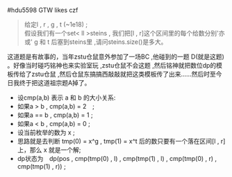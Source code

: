 #hdu5598 GTW likes czf
>给定l , r , g , t (~1e18) ;<br>
>假设我们有一个set< ll >steins , 我们把[l , r]这个区间里的每个给数分别'亦或' g 和 t 后塞到steins里 ,请问steins.size()是多大。<br>

这道题是有故事的，当年zstu仓鼠意外参加了一场BC ,他碰到的一题 D(就是这题) 。好像当时碰巧铭神也来实验室玩 ,zstu仓鼠不会这题 ,然后铭神就把数位dp的模板传给了zstu仓鼠 ,然后仓鼠东搞搞西敲敲就把这类模板传了出来……然后时至今日我终于把这道祖宗题A掉了。
* 设cmp(a,b) 表示 a 和 b 的大小关系:<br>
* 如果a > b , cmp(a,b) = 2　;<br>
* 如果a == b , cmp(a,b) = 1 ;<br>
* 如果a < b , cmp(a,b) = 0 ; <br>
* 设当前枚举的数为 x ;<br>
* 思路就是去判断 tmp(0) = x^g , tmp(1) = x^t 后的数只要有一个落在区间[l , r]上，那么 x 就是一个解;<br>
* dp状态为　dp(pos , cmp(tmp(0) , l) , cmp(tmp(1) , l) , cmp(tmp(0) , r) , cmp(tmp(1) , r)) ;<br>